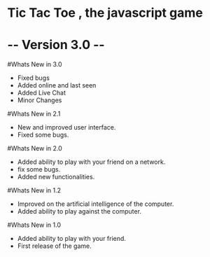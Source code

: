 # Tic Tac Toe , the javascript game
# -- Version 3.0 --


#Whats New in 3.0 
- Fixed bugs
- Added online and last seen
- Added Live Chat
- Minor Changes

#Whats New in 2.1
- New and improved user interface.
- Fixed some bugs.

#Whats New in 2.0
- Added ability to play with your friend on a network.
- fix some bugs.
- Added new functionalities.

#Whats New in 1.2
- Improved on the artificial intelligence of the computer.
- Added ability to play against the computer.

#Whats New in 1.0
- Added ability to play with your friend.
- First release of the game.
